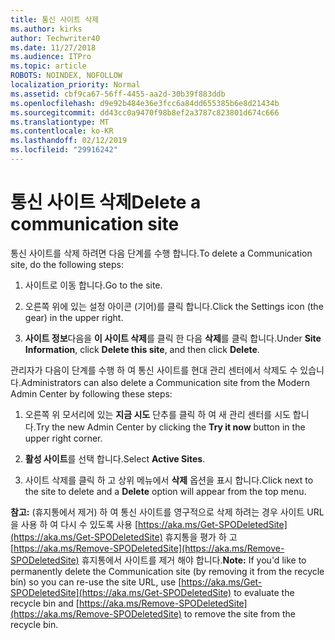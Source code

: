 ```yaml
---
title: 통신 사이트 삭제
ms.author: kirks
author: Techwriter40
ms.date: 11/27/2018
ms.audience: ITPro
ms.topic: article
ROBOTS: NOINDEX, NOFOLLOW
localization_priority: Normal
ms.assetid: cbf9ca67-56ff-4455-aa2d-30b39f883ddb
ms.openlocfilehash: d9e92b484e36e3fcc6a84dd655385b6e8d21434b
ms.sourcegitcommit: dd43cc0a9470f98b8ef2a3787c823801d674c666
ms.translationtype: MT
ms.contentlocale: ko-KR
ms.lasthandoff: 02/12/2019
ms.locfileid: "29916242"
---
```

# <a name="delete-a-communication-site"></a><span data-ttu-id="1dd65-102">통신 사이트 삭제</span><span class="sxs-lookup"><span data-stu-id="1dd65-102">Delete a communication site</span></span>

<span data-ttu-id="1dd65-103">통신 사이트를 삭제 하려면 다음 단계를 수행 합니다.</span><span class="sxs-lookup"><span data-stu-id="1dd65-103">To delete a Communication site, do the following steps:</span></span> 
  
1. <span data-ttu-id="1dd65-104">사이트로 이동 합니다.</span><span class="sxs-lookup"><span data-stu-id="1dd65-104">Go to the site.</span></span> 
  
2. <span data-ttu-id="1dd65-105">오른쪽 위에 있는 설정 아이콘 (기어)를 클릭 합니다.</span><span class="sxs-lookup"><span data-stu-id="1dd65-105">Click the Settings icon (the gear) in the upper right.</span></span> 
  
3. <span data-ttu-id="1dd65-106">**사이트 정보**다음을 **이 사이트 삭제**를 클릭 한 다음 **삭제**를 클릭 합니다.</span><span class="sxs-lookup"><span data-stu-id="1dd65-106">Under **Site Information**, click **Delete this site**, and then click **Delete**.</span></span> 
  
<span data-ttu-id="1dd65-107">관리자가 다음이 단계를 수행 하 여 통신 사이트를 현대 관리 센터에서 삭제도 수 있습니다.</span><span class="sxs-lookup"><span data-stu-id="1dd65-107">Administrators can also delete a Communication site from the Modern Admin Center by following these steps:</span></span> 
  
1. <span data-ttu-id="1dd65-108">오른쪽 위 모서리에 있는 **지금 시도** 단추를 클릭 하 여 새 관리 센터를 시도 합니다.</span><span class="sxs-lookup"><span data-stu-id="1dd65-108">Try the new Admin Center by clicking the **Try it now** button in the upper right corner.</span></span> 
  
2. <span data-ttu-id="1dd65-109">**활성 사이트**를 선택 합니다.</span><span class="sxs-lookup"><span data-stu-id="1dd65-109">Select **Active Sites**.</span></span> 
  
3. <span data-ttu-id="1dd65-110">사이트 삭제를 클릭 하 고 상위 메뉴에서 **삭제** 옵션을 표시 합니다.</span><span class="sxs-lookup"><span data-stu-id="1dd65-110">Click next to the site to delete and a **Delete** option will appear from the top menu.</span></span> 
  
 <span data-ttu-id="1dd65-111">**참고:** (휴지통에서 제거) 하 여 통신 사이트를 영구적으로 삭제 하려는 경우 사이트 URL을 사용 하 여 다시 수 있도록 사용 [https://aka.ms/Get-SPODeletedSite](https://aka.ms/Get-SPODeletedSite) 휴지통을 평가 하 고 [https://aka.ms/Remove-SPODeletedSite](https://aka.ms/Remove-SPODeletedSite) 휴지통에서 사이트를 제거 해야 합니다.</span><span class="sxs-lookup"><span data-stu-id="1dd65-111">**Note:** If you'd like to permanently delete the Communication site (by removing it from the recycle bin) so you can re-use the site URL, use [https://aka.ms/Get-SPODeletedSite](https://aka.ms/Get-SPODeletedSite) to evaluate the recycle bin and [https://aka.ms/Remove-SPODeletedSite](https://aka.ms/Remove-SPODeletedSite) to remove the site from the recycle bin.</span></span> 
  

